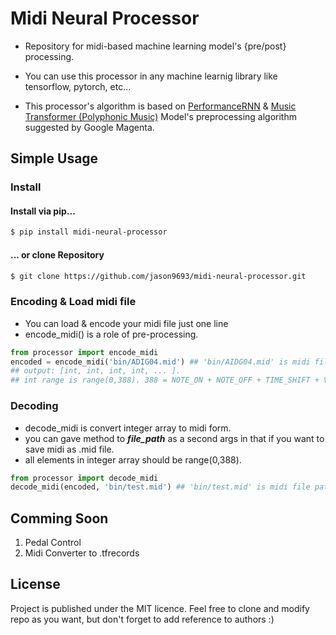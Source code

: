 # Midi Neural Processor

* Repository for midi-based machine learning model's {pre/post} processing.
* You can use this processor in any machine learnig library like tensorflow, pytorch, etc...

* This processor's algorithm is based on [PerformanceRNN](https://magenta.tensorflow.org/performance-rnn) & [Music Transformer (Polyphonic Music)](https://arxiv.org/abs/1809.04281) Model's preprocessing algorithm suggested by Google Magenta.

## Simple Usage

### Install

#### Install via pip...

```bash
$ pip install midi-neural-processor
```

#### ... or clone Repository

```bash
$ git clone https://github.com/jason9693/midi-neural-processor.git
```

### Encoding & Load midi file

* You can load & encode your midi file just one line
* encode_midi() is a role of pre-processing.

```python
from processor import encode_midi
encoded = encode_midi('bin/ADIG04.mid') ## 'bin/AIDG04.mid' is midi file path.
## output: [int, int, int, int, ... ].
## int range is range(0,388). 388 = NOTE_ON + NOTE_OFF + TIME_SHIFT + VELOCITY 
```

### Decoding

* decode_midi is convert integer array to midi form.
* you can gave method to ***file_path*** as a second args in that if you want to save midi as .mid file. 
* all elements in integer array should be range(0,388). 

```python
from processor import decode_midi
decode_midi(encoded, 'bin/test.mid') ## 'bin/test.mid' is midi file path.
```

## Comming Soon

1. Pedal Control
2. Midi Converter to .tfrecords

## License

Project is published under the MIT licence. Feel free to clone and modify repo as you want, but don't forget to add reference to authors :)

 